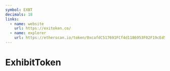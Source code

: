 ```yaml
---
symbol: EXBT
decimals: 18
links:
  - name: website
    url: https://exitoken.co/
  - name: explorer
    url: https://etherscan.io/token/0xcafdC517691FCf4d1186953F02F19cEd50EFc9E2
---
```


# ExhibitToken
